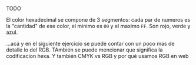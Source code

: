 TODO


El color hexadecimal se compone de 3 segmentos: cada par de numeros es la "cantidad" de ese color, el minimo es `00` y el maximo `FF`. Son rojo, verde y azul.


...acá y en el siguiente ejercicio se puede contar con un poco mas de detalle lo del RGB. TAmbién se puede mencionar que significa la codificacion hexa. Y también CMYK vs RGB y por qué usamos RGB en web